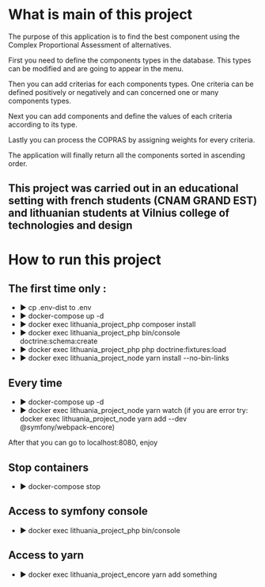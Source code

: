# What is main of this project

 The purpose of this application is to find the best component using the Complex Proportional Assessment of alternatives.

 First you need to define the components types in the database. This types can be modified and are going to appear in the menu.

 Then you can add criterias for each components types. One criteria can be defined positively or negatively and can concerned one or many components types.

 Next you can add components and define the values of each criteria according to its type.

 Lastly you can process the COPRAS by assigning weights for every criteria.

 The application will finally return all the components sorted in ascending order.

 ## This project was carried out in an educational setting with french students (CNAM GRAND EST) and lithuanian students at Vilnius college of technologies and design
 
# How to run this project

## The first time only :
 - ▶ cp .env-dist to .env
 - ▶ docker-compose up -d
 - ▶ docker exec lithuania_project_php composer install
 - ▶ docker exec lithuania_project_php bin/console doctrine:schema:create
 - ▶ docker exec lithuania_project_php php doctrine:fixtures:load
 - ▶ docker exec lithuania_project_node yarn install --no-bin-links
 
## Every time
 - ▶ docker-compose up -d
 - ▶ docker exec lithuania_project_node yarn watch (if you are error try: docker exec lithuania_project_node yarn add --dev @symfony/webpack-encore)

 After that you can go to localhost:8080, enjoy
 
 ## Stop containers
 - ▶ docker-compose stop
  
## Access to symfony console 
 - ▶ docker exec lithuania_project_php bin/console

## Access to yarn
 - ▶ docker exec lithuania_project_encore yarn add something


